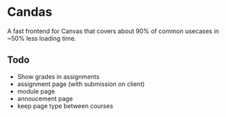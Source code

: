 # Candas

A fast frontend for Canvas that covers about 90% of common usecases in ~50% less loading time.

## Todo

- Show grades in assignments
- assignment page (with submission on client)
- module page
- annoucement page
- keep page type between courses